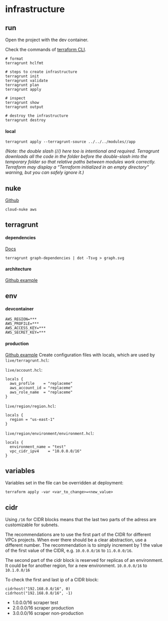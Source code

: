 # infrastructure

## run

Open the project with the dev container.

Check the commands of [terraform CLI](https://www.terraform.io/cli/commands#switching-working-directory-with-chdir).

```shell
# format
terragrunt hclfmt

# steps to create infrastructure
terragrunt init
terragrunt validate
terragrunt plan
terragrunt apply

# inspect
terragrunt show
terragrunt output

# destroy the infrastructure
terragrunt destroy
```

#### local

```shell
terragrunt apply --terragrunt-source ../../../modules//app
```

*(Note: the double slash (//) here too is intentional and required. Terragrunt downloads all the code in the folder before the double-slash into the temporary folder so that relative paths between modules work correctly. Terraform may display a “Terraform initialized in an empty directory” warning, but you can safely ignore it.)*

## nuke

[Github](https://github.com/gruntwork-io/cloud-nuke)

```
cloud-nuke aws
```

## terragrunt

#### dependencies

[Docs](https://terragrunt.gruntwork.io/docs/features/execute-terraform-commands-on-multiple-modules-at-once/#dependencies-between-modules)

```shell
terragrunt graph-dependencies | dot -Tsvg > graph.svg
```

#### architecture

[Github example](https://github.com/gruntwork-io/terragrunt-infrastructure-live-example)

## env

#### devcontainer

```
AWS_REGION=***
AWS_PROFILE=***
AWS_ACCESS_KEY=***
AWS_SECRET_KEY=***
```

#### production

[Github example](https://github.com/gruntwork-io/terragrunt-infrastructure-live-example/tree/c269da5101210b0dd9927ad480b9f7fc73720642/prod/us-east-1)
Create configuration files with locals, which are used by `live/terragrunt.hcl`:

`live/account.hcl`:
```hcl
locals {
  aws_profile    = "replaceme"
  aws_account_id = "replaceme"
  aws_role_name  = "replaceme"
}
```

`live/region/region.hcl`:
```hcl
locals {
  region = "us-east-1"
}
```

`live/region/environment/environment.hcl`:
```hcl
locals {
  environment_name = "test"
  vpc_cidr_ipv4    = "10.0.0.0/16"
}
```

## variables

Variables set in the file can be overridden at deployment:

```shell
terraform apply -var <var_to_change>=<new_value>
```

## cidr

Using `/16` for CIDR blocks means that the last two parts of the adress are customizable for subnets.

The recommendations are to use the first part of the CIDR for different VPCs projects. When ever there should be a clear abstraction, use a different number. The recommendation is to simply increment by 1 the value of the first value of the CIDR, e.g. `10.0.0.0/16` to `11.0.0.0/16`.

The second part of the cidr block is reserved for replicas of an environment. It could be for another region, for a new environment. `10.0.0.0/16` to `10.1.0.0/16`


To check the first and last ip of a CIDR block:

```hcl
cidrhost("192.168.0.0/16", 0)
cidrhost("192.168.0.0/16", -1)
```

- 1.0.0.0/16 scraper test
- 2.0.0.0/16 scraper production
- 3.0.0.0/16 scraper non-production